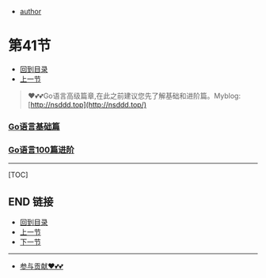 + [author](https://github.com/3293172751)
# 第41节
+ [回到目录](../README.md)
+ [上一节](40.md)
> ❤️💕💕Go语言高级篇章,在此之前建议您先了解基础和进阶篇。Myblog:[http://nsddd.top](http://nsddd.top/)
###  **[Go语言基础篇](https://github.com/3293172751/Block_Chain/blob/master/TOC.md)**
###  **[Go语言100篇进阶](https://github.com/3293172751/Block_Chain/blob/master/Gomd_super/README.md)**
---
[TOC]





## END 链接
+ [回到目录](../README.md)
+ [上一节](40.md)
+ [下一节](42.md)
---
+ [参与贡献❤️💕💕](https://github.com/3293172751/Block_Chain/blob/master/Git/git-contributor.md)